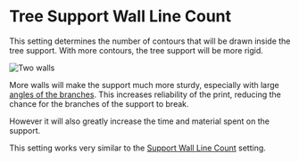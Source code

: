 Tree Support Wall Line Count
====
This setting determines the number of contours that will be drawn inside the tree support. With more contours, the tree support will be more rigid.

![Two walls](../images/support_tree_wall_count.png)

More walls will make the support much more sturdy, especially with large [angles of the branches](../support/support_tree_angle.md). This increases reliability of the print, reducing the chance for the branches of the support to break.

However it will also greatly increase the time and material spent on the support.

This setting works very similar to the [Support Wall Line Count](../support/support_wall_count.md) setting.
